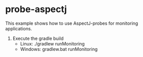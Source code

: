 # probe-aspectj

This example shows how to use AspectJ-probes for monitoring applications.


1. Execute the gradle build
   - Linux: ./gradlew runMonitoring
   - Windows: gradlew.bat runMonitoring
